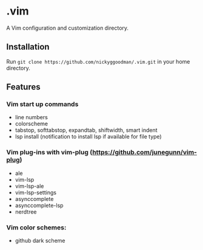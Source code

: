 # .vim
A Vim configuration and customization directory.

## Installation
Run `git clone https://github.com/nickyggoodman/.vim.git` in your home directory.

## Features
### Vim start up commands
- line numbers
- colorscheme
- tabstop, softtabstop, expandtab, shiftwidth, smart indent
- lsp install (notification to install lsp if available for file type)

### Vim plug-ins with vim-plug (https://github.com/junegunn/vim-plug)
- ale
- vim-lsp
- vim-lsp-ale
- vim-lsp-settings
- asynccomplete
- asynccomplete-lsp
- nerdtree

### Vim color schemes:
- github dark scheme



